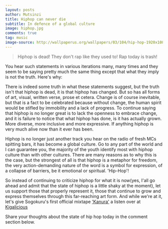 ```yaml
---
layout: posts
author: Mutsinzi
title: Hiphop can never die
subtitle: In defence of a global culture
image: hiphop.jpg
comments: true
tag: music
image-source: http://wallpaperus.org/wallpapers/03/104/hip-hop-1920x1080-wallpaper-1653063.jpg
---
```



> Hiphop is dead! They don't rap like they used to! Rap today is trash!

You hear such statements in various iterations many, many times and they seem to be saying pretty much the same thing except that what they imply is not the truth. Here's why:

There is indeed some truth in what these statements suggest, but the truth isn't that hiphop is dead, it is that hiphop has changed. But so has all forms of art, visual, written verse, prose et cetera. Change is of course inevitable, but that is a fact to be celebrated because without change, the human spirit would be stifled by immobility and a lack of progress. To continue saying that hiphop is no longer great is to lack the openness to embrace change, and it is failure to notice that what hiphop has done, is it has actually grown. More diverse, more inclusive and more expressive. If anything hiphop is very much alive now than it ever has been.

Hiphop is no longer just another track you hear on the radio of fresh MCs spitting bars, it has become a global culture. Go to any part of the world and I can guarantee you, the majority of the youth identify most with hiphop culture than with other cultures. There are many reasons as to why this is the case, but the strongest of all is that hiphop is a metaphor for freedom, the very action-demanding nature of the word is a symbol for expression, of a collapse of barriers, be it emotional or spiritual. 'Hip-Hop'!

So instead of continuing to criticize hiphop for what it is now(yes, I'all go ahead and admit that the state of hiphop is a little shaky at the moment), let us support those that properly represent it, those that continue to grow and express themselves through this far-reaching art form. And while we're at it, let's give Sogokuru's first official mixtape <a href="http://www.kigalicious.com/#!sogokuru/ao7ue" title="Stream Kanura on Kigalicious" target="_blank">'Kanura'</a> a listen over at <a href="http://www.kigalicious.com/#!sogokuru/ao7ue" title="Stream Kanura on Kigalicious" target="_blank">Kigalicious</a>

Share your thoughts about the state of hip hop today in the comment section below.
